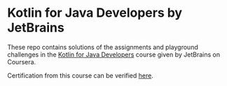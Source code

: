 # **Kotlin for Java Developers by JetBrains**

These repo contains solutions of the assignments and playground challenges in the [Kotlin for Java Developers](https://www.coursera.org/learn/kotlin-for-java-developers?) course given by JetBrains on Coursera.

Certification from this course can be verified [here](https://www.coursera.org/account/accomplishments/verify/9JX2LF9EWHZL).
